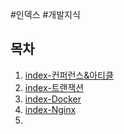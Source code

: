 #인덱스 #개발지식

## 목차
1. [index-컨퍼런스&아티클](컨퍼런스&아티클/index-컨퍼런스&아티클.md)
2. [index-트랜잭션](트랜잭션/index-트랜잭션.md)
3. [index-Docker](Docker/index-Docker.md)
4. [index-Nginx](Nginx/index-Nginx.md)
5. 